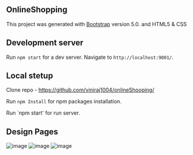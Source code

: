## OnlineShopping

This project was generated with [Bootstrap](https://getbootstrap.com/docs/5.0/getting-started/introduction/) version 5.0. and HTML5 & CSS

## Development server

Run `npm start` for a dev server. Navigate to `http://localhost:9001/`. 

## Local stetup

Clone repo - https://github.com/viniraj1004/onlineShooping/

Run `npm Install` for npm packages installation.

Run `npm start' for run server.

## Design Pages

![image](https://user-images.githubusercontent.com/113225841/221398725-943c64b9-c89b-4cbc-8b56-ad5ff2cb0b43.png)
![image](https://user-images.githubusercontent.com/113225841/221398751-68d71376-aed0-4c01-acd7-93a7a20c8b55.png)
![image](https://user-images.githubusercontent.com/113225841/221398775-86893b57-1e9d-49e3-a7ce-6531849a945d.png)


